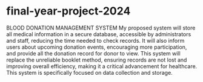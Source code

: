 # final-year-project-2024

BLOOD DONATION MANAGEMENT SYSTEM
My proposed system will store all medical information in a secure database, accessible by administrators and staff, reducing the time needed to check records. It will also inform users about upcoming donation events, encouraging more participation, and provide all the donation record for donor to view. This system will replace the unreliable booklet method, ensuring records are not lost and improving overall efficiency, making it a critical advancement for healthcare. This system is specifically focused on data collection and storage.
